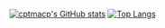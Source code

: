 [![cptmacp's GitHub stats](https://github-readme-stats.vercel.app/api?username=cptmacp&show_icons=true)](https://github.com/cptmacp/github-readme-stats)
[![Top Langs](https://github-readme-stats.vercel.app/api/top-langs/?username=cptmacp&layout=compact)](https://github.com/cptmacp/github-readme-stats)
